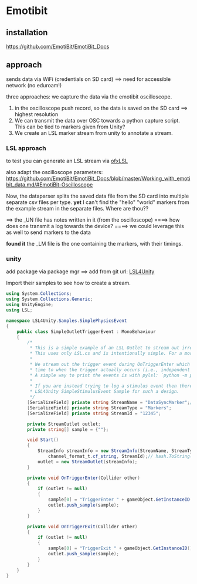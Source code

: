 # Emotibit

## installation

https://github.com/EmotiBit/EmotiBit_Docs

## approach

sends data via WiFi (credentials on SD card) ==> need for accessible network (no eduroam!)

three approaches: we capture the data via the emotibit oscilloscope. 

1. in the oscilloscope push record, so the data is saved on the SD card ==> highest resolution
2. We can transmit the data over OSC towards a python capture script. This can be tied to markers given from Unity?
3. We create an LSL marker stream from unity to annotate a stream.


### LSL approach

to test you can generate an LSL stream via [ofxLSL](https://github.com/EmotiBit/ofxLSL#example-for-generating-marker-stream)

also adapt the oscilloscope parameters: https://github.com/EmotiBit/EmotiBit_Docs/blob/master/Working_with_emotibit_data.md/#EmotiBit-Oscilloscope 


Now, the dataparser splits the saved data file from the SD card into multiple separate csv files per type. **yet** I can't find the "hello" "world" markers from the example stream in the separate files. Where are thou??

==> the <name>\_UN file has notes written in it (from the oscilloscope)
====> how does one transmit a log towards the device?
====> we could leverage this as well to send markers to the data

**found it** the \_LM file is the one containing the markers, with their timings.

### unity

add package via package mgr ==> add from git url: [LSL4Unity](https://github.com/labstreaminglayer/LSL4Unity)

Import their samples to see how to create a stream.

```C#
using System.Collections;
using System.Collections.Generic;
using UnityEngine;
using LSL;

namespace LSL4Unity.Samples.SimplePhysicsEvent
{
    public class SimpleOutletTriggerEvent : MonoBehaviour
    {
        /*
         * This is a simple example of an LSL Outlet to stream out irregular events occurring in Unity.
         * This uses only LSL.cs and is intentionally simple. For a more robust version, see another sample.
         * 
         * We stream out the trigger event during OnTriggerEnter which is, in our opinion, the closest
         * time to when the trigger actually occurs (i.e., independent of its rendering).
         * A simple way to print the events is with pylsl: `python -m pylsl.examples.ReceiveStringMarkers`
         *
         * If you are instead trying to log a stimulus event then there are better options. Please see the 
         * LSL4Unity SimpleStimulusEvent Sample for such a design.
         */
        [SerializeField] private string StreamName = "DataSyncMarker";//LSL4Unity.Samples.SimpleCollisionEvent";
        [SerializeField] private string StreamType = "Markers";
        [SerializeField] private string StreamId = "12345";

        private StreamOutlet outlet;
        private string[] sample = {""};

        void Start()
        {
            StreamInfo streamInfo = new StreamInfo(StreamName, StreamType, 1, LSL.LSL.IRREGULAR_RATE,
                channel_format_t.cf_string, StreamId);// hash.ToString());
            outlet = new StreamOutlet(streamInfo);
        }

        private void OnTriggerEnter(Collider other)
        {
            if (outlet != null)
            {
                sample[0] = "TriggerEnter " + gameObject.GetInstanceID();
                outlet.push_sample(sample);
            }
        }

        private void OnTriggerExit(Collider other)
        {
            if (outlet != null)
            {
                sample[0] = "TriggerExit " + gameObject.GetInstanceID();
                outlet.push_sample(sample);
            }
        }
    }
}
```